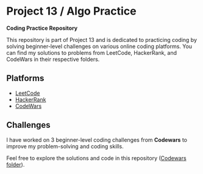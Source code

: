 # Project 13 / Algo Practice

**Coding Practice Repository**

This repository is part of Project 13 and is dedicated to practicing coding by solving beginner-level challenges on various online coding platforms. You can find my solutions to problems from LeetCode, HackerRank, and CodeWars in their respective folders.

## Platforms
- [LeetCode](https://leetcode.com)
- [HackerRank](https://www.hackerrank.com)
- [CodeWars](https://www.codewars.com)

## Challenges

I have worked on 3 beginner-level coding challenges from **Codewars** to improve my problem-solving and coding skills.

Feel free to explore the solutions and code in this repository ([Codewars folder](https://github.com/AndrewAxen/Project13-AlgoPractice/tree/main/CodeWars)).
